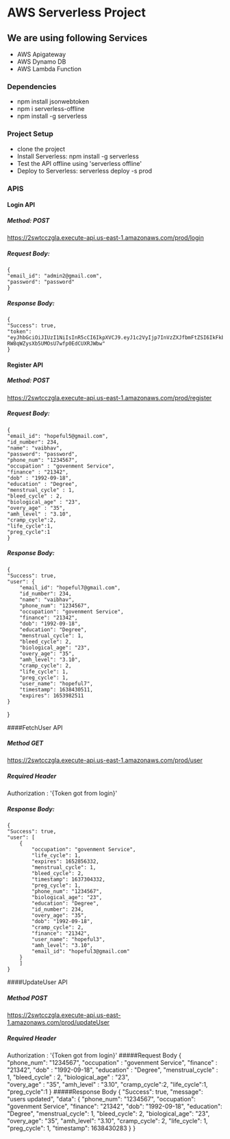 # AWS Serverless Project

## We are using following Services
* AWS Apigateway
* AWS Dynamo DB
* AWS Lambda Function

### Dependencies
* npm install jsonwebtoken
* npm i serverless-offline
* npm install -g serverless

### Project Setup
* clone the project
* Install Serverless: npm install -g serverless
* Test the API offline using 'serverless offline' 
* Deploy to Serverless: serverless deploy -s prod


### APIS
#### Login API

##### Method: POST
https://2swtcczgla.execute-api.us-east-1.amazonaws.com/prod/login
##### Request Body: 
    {
    "email_id": "admin2@gmail.com",
    "password": "password"
    }

##### Response Body: 
    {
    "Success": true,
    "token": "eyJhbGciOiJIUzI1NiIsInR5cCI6IkpXVCJ9.eyJ1c2VyIjp7InVzZXJfbmFtZSI6IkFkbWluMDA3In0sImlhdCI6MTYzNTEwNDI5OX0.enNTRA_0tVw-RW8qWZysXb5UMOsU7wfp0EdCUXRJWbw"
    }

#### Register API
##### Method: POST
https://2swtcczgla.execute-api.us-east-1.amazonaws.com/prod/register
##### Request Body:  
    {
    "email_id": "hopeful5@gmail.com",
    "id_number": 234,
    "name": "vaibhav",
    "password": "password",
    "phone_num": "1234567",
    "occupation" : "govenment Service",
    "finance" : "21342",
    "dob" : "1992-09-18",
    "education" : "Degree",
    "menstrual_cycle" : 1,
    "bleed_cycle" : 2,
    "biological_age" : "23",    
    "overy_age" : "35",
    "amh_level" : "3.10",
    "cramp_cycle":2,
    "life_cycle":1,
    "preg_cycle":1
    }



##### Response Body: 
    {
    "Success": true,
    "user": {
        "email_id": "hopeful7@gmail.com",
        "id_number": 234,
        "name": "vaibhav",
        "phone_num": "1234567",
        "occupation": "govenment Service",
        "finance": "21342",
        "dob": "1992-09-18",
        "education": "Degree",
        "menstrual_cycle": 1,
        "bleed_cycle": 2,
        "biological_age": "23",
        "overy_age": "35",
        "amh_level": "3.10",
        "cramp_cycle": 2,
        "life_cycle": 1,
        "preg_cycle": 1,
        "user_name": "hopeful7",
        "timestamp": 1638430511,
        "expires": 1653982511
    }
}

####FetchUser API
##### Method GET    
https://2swtcczgla.execute-api.us-east-1.amazonaws.com/prod/user
##### Required Header
Authorization : '{Token got from login}'
##### Response Body:
    {
    "Success": true,
    "user": [
        {
            "occupation": "govenment Service",
            "life_cycle": 1,
            "expires": 1652856332,
            "menstrual_cycle": 1,
            "bleed_cycle": 2,
            "timestamp": 1637304332,
            "preg_cycle": 1,
            "phone_num": "1234567",
            "biological_age": "23",
            "education": "Degree",
            "id_number": 234,
            "overy_age": "35",
            "dob": "1992-09-18",
            "cramp_cycle": 2,
            "finance": "21342",
            "user_name": "hopeful3",
            "amh_level": "3.10",
            "email_id": "hopeful3@gmail.com"
        }
        ]
    }


####UpdateUser API
##### Method POST    
https://2swtcczgla.execute-api.us-east-1.amazonaws.com/prod/updateUser
##### Required Header
Authorization : '{Token got from login}'
#####Request Body
    {
    "phone_num": "1234567",
    "occupation" : "govenment Service",
    "finance" : "21342",
    "dob" : "1992-09-18",
    "education" : "Degree",
    "menstrual_cycle" : 1,
    "bleed_cycle" : 2,
    "biological_age" : "23",    
    "overy_age" : "35",
    "amh_level" : "3.10",
    "cramp_cycle":2,
    "life_cycle":1,
    "preg_cycle":1
    }
#####Response Body
    {
    "Success": true,
    "message": "users updated",
    "data": {
        "phone_num": "1234567",
        "occupation": "govenment Service",
        "finance": "21342",
        "dob": "1992-09-18",
        "education": "Degree",
        "menstrual_cycle": 1,
        "bleed_cycle": 2,
        "biological_age": "23",
        "overy_age": "35",
        "amh_level": "3.10",
        "cramp_cycle": 2,
        "life_cycle": 1,
        "preg_cycle": 1,
        "timestamp": 1638430283
    }
    }

